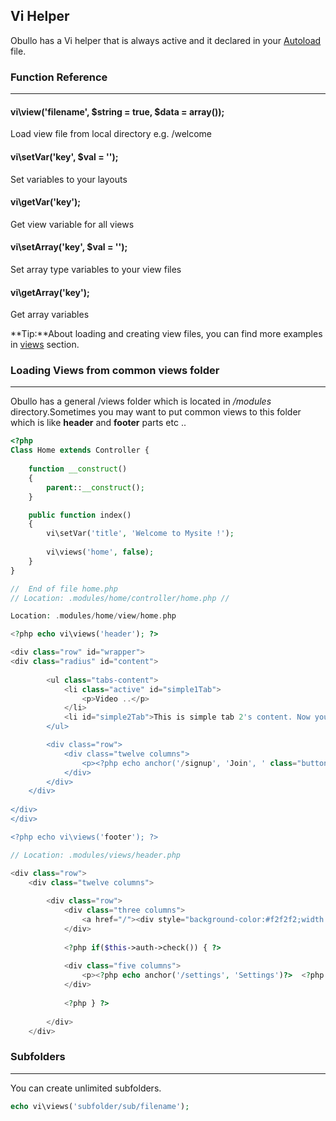 ## Vi Helper

Obullo has a Vi helper that is always active and it declared in your [Autoload](/docs/advanced/auto-loading) file.

### Function Reference

------

#### vi\view('filename', $string = true, $data = array());

Load view file from local directory e.g. /welcome

#### vi\setVar('key', $val = '');

Set variables to your layouts

#### vi\getVar('key');

Get view variable for all views

#### vi\setArray('key', $val = '');

Set array type variables to your view files

#### vi\getArray('key');

Get array variables

**Tip:**About loading and creating view files, you can find more examples in [views](/docs/general/views) section.

### Loading Views from common views folder

------

Obullo has a general /views folder which is located in <dfn>/modules</dfn> directory.Sometimes you may want to put common views to this folder which is like <b>header</b> and <b>footer</b> parts etc ..

```php
<?php 
Class Home extends Controller {
    
    function __construct()
    {   
        parent::__construct();
    }                               

    public function index()
    {
        vi\setVar('title', 'Welcome to Mysite !');
        
        vi\views('home', false);
    }
}

//  End of file home.php
// Location: .modules/home/controller/home.php // 
```

```php
Location: .modules/home/view/home.php

<?php echo vi\views('header'); ?>

<div class="row" id="wrapper">
<div class="radius" id="content"> 
  
        <ul class="tabs-content">
            <li class="active" id="simple1Tab">
                <p>Video ..</p>
            </li>
            <li id="simple2Tab">This is simple tab 2's content. Now you see it!</li>
        </ul>

        <div class="row">
            <div class="twelve columns">
                <p><?php echo anchor('/signup', 'Join', ' class="button" ') ?></p>
            </div>
        </div>
    </div>
      
</div>
</div>

<?php echo vi\views('footer'); ?>
```

```php
// Location: .modules/views/header.php

<div class="row">
    <div class="twelve columns">
        
        <div class="row">
            <div class="three columns">
                <a href="/"><div style="background-color:#f2f2f2;width: 220px;height: 60px;">Logo</div></a>
            </div>
            
            <?php if($this->auth->check()) { ?>
            
            <div class="five columns">
                <p><?php echo anchor('/settings', 'Settings')?>  <?php echo $this->auth->data('user_email') ?> <?php echo anchor('/logout', 'Logout'); ?></p>
            </div>
            
            <?php } ?>
            
        </div>
    </div>
```

### Subfolders

------

You can create unlimited subfolders.

```php
echo vi\views('subfolder/sub/filename');
```
